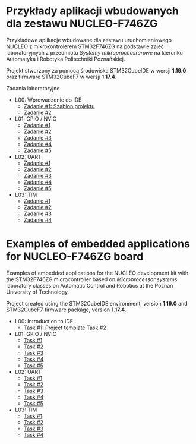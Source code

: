 # Przykłady aplikacji wbudowanych dla zestawu NUCLEO-F746ZG

Przykładowe aplikacje wbudowane dla zestawu uruchomieniowego NUCLEO z mikrokontrolerem STM32F746ZG na podstawie zajeć laboratoryjnych z przedmiotu *Systemy mikroproceosrorowe* na kierunku Automatyka i Robotyka Politechniki Poznańskiej.

Projekt stworzony za pomocą środowiska STM32CubeIDE w wersji **1.19.0** oraz firmware STM32CubeF7 w wersji **1.17.4**.

Zadania laboratoryjne
- L00: Wprowadzenie do IDE
  - [Zadanie #1: Szablon projektu](https://github.com/adrianwojcikpp/NUCLEO-F746ZG-Examples-ver-2025-26/tree/462886fada69df4fbc8d2661fbe2b203d966a958/L00_Example)
  - [Zadanie #2](https://github.com/adrianwojcikpp/NUCLEO-F746ZG-Examples-ver-2025-26/tree/59cae65e72af171dce676ab8bef43f9ab99643d7/L00_Example)
- L01: GPIO / NVIC
  - [Zadanie #1](https://github.com/adrianwojcikpp/NUCLEO-F746ZG-Examples-ver-2025-26/tree/c9d180895f43fb4788aa38d7c605e8e43994af62/L01_Example) 
  - [Zadanie #2](https://github.com/adrianwojcikpp/NUCLEO-F746ZG-Examples-ver-2025-26/tree/7c2437f82ca7018f801367fa5e8a02e482cfb126/L01_Example)
  - [Zadanie #3](https://github.com/adrianwojcikpp/NUCLEO-F746ZG-Examples-ver-2025-26/tree/ed1a6a03511bba850077f9911eb5dfde0e9a72bb/L01_Example)
  - [Zadanie #4](https://github.com/adrianwojcikpp/NUCLEO-F746ZG-Examples-ver-2025-26/tree/ff5b1e759b604fb26844ec616a9161b984d82458/L01_Example)
  - [Zadanie #5](https://github.com/adrianwojcikpp/NUCLEO-F746ZG-Examples-ver-2025-26/tree/4d44f6c2e5c213540e32b33e325f7371aa30368e/L01_Example)
- L02: UART
  - [Zadanie #1](https://github.com/adrianwojcikpp/NUCLEO-F746ZG-Examples-ver-2025-26/tree/2475cf13263a1c4c93f3e1352c2be49b19d3512e/L02_Example)
  - [Zadanie #2](https://github.com/adrianwojcikpp/NUCLEO-F746ZG-Examples-ver-2025-26/tree/9c1af5fbaef04938f7463a48766523826f025dda/L02_Example)
  - [Zadanie #3](https://github.com/adrianwojcikpp/NUCLEO-F746ZG-Examples-ver-2025-26/tree/87d6c67db8d3376f41d311e3c43df2e891d03757/L02_Example)
  - [Zadanie #4](https://github.com/adrianwojcikpp/NUCLEO-F746ZG-Examples-ver-2025-26/tree/5ee7e38e7b77890d05c63c02f1c285618658ad01/L02_Example)
  - [Zadanie #5](https://github.com/adrianwojcikpp/NUCLEO-F746ZG-Examples-ver-2025-26/tree/433fb7a2d0c18e8fc49b7e6dc0d63b060ee085fe/L02_Example)
- L03: TIM
  - [Zadanie #1](https://github.com/adrianwojcikpp/NUCLEO-F746ZG-Examples-ver-2025-26/tree/103fe004566c4d2a4fa76c7cce00b01a7d556f5b/L03_Example)
  - [Zadanie #2](https://github.com/adrianwojcikpp/NUCLEO-F746ZG-Examples-ver-2025-26/tree/6817f998e98c9edb75be4c5f01b82e7dbe6e0d14/L03_Example)
  - [Zadanie #3](https://github.com/adrianwojcikpp/NUCLEO-F746ZG-Examples-ver-2025-26/tree/daa4e1f60f07474d721dcd13dc4f142bc7b6a511/L03_Example)
  - [Zadanie #4](https://github.com/adrianwojcikpp/NUCLEO-F746ZG-Examples-ver-2025-26/tree/a46a16b21d17ebf6ef9f2370ef28092a7d8148c2/L03_Example)

# Examples of embedded applications for NUCLEO-F746ZG board

Examples of embedded applications for the NUCLEO development kit with the STM32F746ZG microcontroller based on *Microprocessor systems* laboratory classes on Automatic Control and Robotics at the Poznań University of Technology.

Project created using the STM32CubeIDE environment, version **1.19.0** and STM32CubeF7 firmware package, version **1.17.4**.

- L00: Introduction to IDE
  - [Task #1: Project template](https://github.com/adrianwojcikpp/NUCLEO-F746ZG-Examples-ver-2025-26/tree/462886fada69df4fbc8d2661fbe2b203d966a958/L00_Example)
    [Task #2](https://github.com/adrianwojcikpp/NUCLEO-F746ZG-Examples-ver-2025-26/tree/59cae65e72af171dce676ab8bef43f9ab99643d7/L00_Example)
- L01: GPIO / NVIC
  - [Task #1](https://github.com/adrianwojcikpp/NUCLEO-F746ZG-Examples-ver-2025-26/tree/c9d180895f43fb4788aa38d7c605e8e43994af62/L01_Example) 
  - [Task #2](https://github.com/adrianwojcikpp/NUCLEO-F746ZG-Examples-ver-2025-26/tree/7c2437f82ca7018f801367fa5e8a02e482cfb126/L01_Example)
  - [Task #3](https://github.com/adrianwojcikpp/NUCLEO-F746ZG-Examples-ver-2025-26/tree/ed1a6a03511bba850077f9911eb5dfde0e9a72bb/L01_Example)
  - [Task #4](https://github.com/adrianwojcikpp/NUCLEO-F746ZG-Examples-ver-2025-26/tree/ff5b1e759b604fb26844ec616a9161b984d82458/L01_Example)
  - [Task #5](https://github.com/adrianwojcikpp/NUCLEO-F746ZG-Examples-ver-2025-26/tree/4d44f6c2e5c213540e32b33e325f7371aa30368e/L01_Example)
- L02: UART
  - [Task #1](https://github.com/adrianwojcikpp/NUCLEO-F746ZG-Examples-ver-2025-26/tree/2475cf13263a1c4c93f3e1352c2be49b19d3512e/L02_Example)
  - [Task #2](https://github.com/adrianwojcikpp/NUCLEO-F746ZG-Examples-ver-2025-26/tree/9c1af5fbaef04938f7463a48766523826f025dda/L02_Example)
  - [Task #3](https://github.com/adrianwojcikpp/NUCLEO-F746ZG-Examples-ver-2025-26/tree/87d6c67db8d3376f41d311e3c43df2e891d03757/L02_Example)
  - [Task #4](https://github.com/adrianwojcikpp/NUCLEO-F746ZG-Examples-ver-2025-26/tree/5ee7e38e7b77890d05c63c02f1c285618658ad01/L02_Example)
  - [Task #5](https://github.com/adrianwojcikpp/NUCLEO-F746ZG-Examples-ver-2025-26/tree/433fb7a2d0c18e8fc49b7e6dc0d63b060ee085fe/L02_Example)
- L03: TIM
  - [Task #1](https://github.com/adrianwojcikpp/NUCLEO-F746ZG-Examples-ver-2025-26/tree/103fe004566c4d2a4fa76c7cce00b01a7d556f5b/L03_Example)
  - [Task #2](https://github.com/adrianwojcikpp/NUCLEO-F746ZG-Examples-ver-2025-26/tree/6817f998e98c9edb75be4c5f01b82e7dbe6e0d14/L03_Example)
  - [Task #3](https://github.com/adrianwojcikpp/NUCLEO-F746ZG-Examples-ver-2025-26/tree/daa4e1f60f07474d721dcd13dc4f142bc7b6a511/L03_Example)
  - [Task #4](https://github.com/adrianwojcikpp/NUCLEO-F746ZG-Examples-ver-2025-26/tree/a46a16b21d17ebf6ef9f2370ef28092a7d8148c2/L03_Example)
